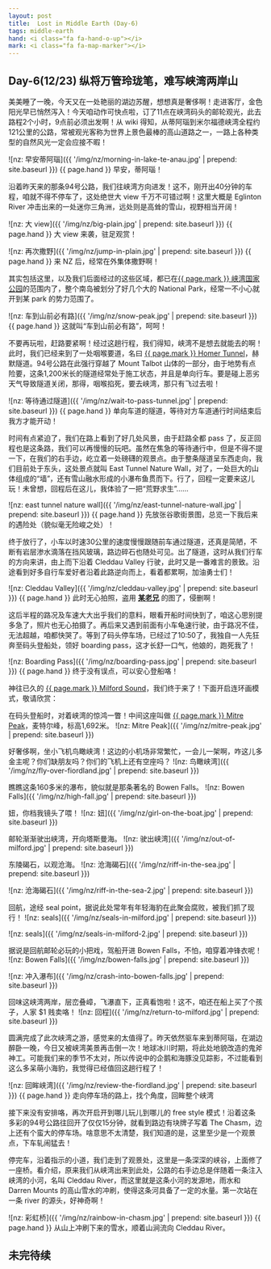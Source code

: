```yaml
---
layout: post
title:  Lost in Middle Earth (Day-6)
tags: middle-earth
hand: <i class="fa fa-hand-o-up"></i>
mark: <i class="fa fa-map-marker"></i>
---
```

## Day-6(12/23) 纵将万管玲珑笔，难写峡湾两岸山

美美睡了一晚，今天又在一处艳丽的湖边苏醒，想想真是奢侈啊！走进客厅，金色阳光早已悄然泻入！今天咱动作可快点啦，订了11点在峡湾码头的邮轮观光，此去路程2个小时，9点前必须出发啊！从 wiki 得知，从蒂阿瑙到米尔福德峡湾全程约121公里的公路，常被观光客称为世界上景色最棒的高山道路之一，一路上各种类型的自然风光一定会应接不暇！

<!--more-->
![nz: 早安蒂阿瑙]({{ '/img/nz/morning-in-lake-te-anau.jpg' | prepend: site.baseurl }})
{{ page.hand }} <span>早安，蒂阿瑙！</span>

沿着昨天来的那条94号公路，我们往峡湾方向进发！这不，刚开出40分钟的车程，咱就不得不停车了，这处绝世大 view 千万不可错过啊！这里大概是 Eglinton River 冲击出来的一处迷你三角洲，远处则是高耸的雪山，视野相当开阔！

![nz: 大 view]({{ '/img/nz/big-plain.jpg' | prepend: site.baseurl }})
{{ page.hand }} <span>大 view 来袭，驻足观赏！</span>

![nz: 再次撒野]({{ '/img/nz/jump-in-plain.jpg' | prepend: site.baseurl }})
{{ page.hand }} <span>来 NZ 后，经常在外集体撒野啊！</span>

其实包括这里，以及我们后面经过的这些区域，都已在[{{ page.mark }} 峡湾国家公园](http://dwz.cn/3dX31R)的范围内了，整个南岛被划分了好几个大的 National Park，经常一不小心就开到某 park 的势力范围了。

![nz: 车到山前必有路]({{ '/img/nz/snow-peak.jpg' | prepend: site.baseurl }})
{{ page.hand }} <span>这就叫“车到山前必有路”，呵呵！</span>

不要再玩啦，赶路要紧啊！经过这趟行程，我们得知，峡湾不是想去就能去的啊！此时，我们已经来到了一处咽喉要道，名曰 [{{ page.mark }} Homer Tunnel](http://dwz.cn/3dXuWv)，赫默隧道。94号公路在此强行穿越了 Mount Talbot 山体的一部分，由于地势有点险要，这条1,200米长的隧道经常处于施工状态，并且是单向行车。要是碰上恶劣天气导致隧道关闭，那得，咽喉掐死，要去峡湾，那只有飞过去啦！

![nz: 等待通过隧道]({{ '/img/nz/wait-to-pass-tunnel.jpg' | prepend: site.baseurl }})
{{ page.hand }} <span>单向车道的隧道，等待对方车道通行时间结束后我方才能开动！</span>

时间有点紧迫了，我们在路上看到了好几处风景，由于赶路全都 pass 了，反正回程也是这条路，我们可以再慢慢的玩吧。虽然在焦急的等待通行中，但是不得不提一下，在我们的右手边，屹立着一处磅礴的观景点。由于整条隧道呈东西走向，我们目前处于东头，这处景点就叫 East Tunnel Nature Wall，对了，一处巨大的山体组成的“墙”，还有雪山融水形成的小瀑布鱼贯而下。行了，回程一定要来这儿玩！未曾想，回程后在这儿，我体验了一把“荒野求生”……

![nz: east tunnel nature wall]({{ '/img/nz/east-tunnel-nature-wall.jpg' | prepend: site.baseurl }})
{{ page.hand }} <span>先放张谷歌街景图，总览一下我后来的遇险处（貌似毫无险峻之处）！</span>

终于放行了，小车以时速30公里的速度慢慢跟随前车通过隧道，还真是简陋，不断有岩层渗水滴落在挡风玻璃，路边碎石也随处可见。出了隧道，这时从我们行车的方向来讲，由上而下沿着 Cleddau Valley 行驶，此时又是一番难言的景致。沿途看到好多自行车爱好者沿着此路逆向而上，看着都累啊，加油勇士们！

![nz: Cleddau Valley]({{ '/img/nz/cleddau-valley.jpg' | prepend: site.baseurl }})
{{ page.hand }} <span>此时无心拍照，盗用 __[某老兄](https://ssl.panoramio.com/photo/11843986)__ 的图了，侵删啊！</span>

这后半程的路况及车速大大出乎我们的意料，眼看开船时间快到了，咱这心思别提多急了，照片也无心拍摄了。再后来又遇到前面有小车龟速行驶，由于路况不佳，无法超越，咱都快哭了。等到了码头停车场，已经过了10:50了，我独自一人先狂奔至码头登船处，领好 boarding pass，这才长舒一口气，他娘的，跑死我了！

![nz: Boarding Pass]({{ '/img/nz/boarding-pass.jpg' | prepend: site.baseurl }})
{{ page.hand }} <span>终于没有误点，可以安心登船咯！</span>

神往已久的 [{{ page.mark }} Milford Sound](http://dwz.cn/3e10QO)，我们终于来了！下面开启连环画模式，敬请欣赏：

在码头登船时，对着峡湾的惊鸿一瞥！中间这座叫做 [{{ page.mark }} Mitre Peak](http://dwz.cn/3e0isW)，麦特尔峰，标高1,692米。
![nz: Mitre Peak]({{ '/img/nz/mitre-peak.jpg' | prepend: site.baseurl }})

好奢侈啊，坐小飞机鸟瞰峡湾！这边的小机场非常繁忙，一会儿一架啊，咋这儿多金主呢？你们缺朋友吗？你们的飞机上还有空座吗？
![nz: 鸟瞰峡湾]({{ '/img/nz/fly-over-fiordland.jpg' | prepend: site.baseurl }})

瞧瞧这条160多米的瀑布，貌似就是那条著名的 Bowen Falls。
![nz: Bowen Falls]({{ '/img/nz/high-fall.jpg' | prepend: site.baseurl }})

妞，你档我镜头了喂！
![nz: 妞]({{ '/img/nz/girl-on-the-boat.jpg' | prepend: site.baseurl }})

邮轮渐渐驶出峡湾，开向塔斯曼海。
![nz: 驶出峡湾]({{ '/img/nz/out-of-milford.jpg' | prepend: site.baseurl }})

东陵碣石，以观沧海。
![nz: 沧海碣石]({{ '/img/nz/riff-in-the-sea.jpg' | prepend: site.baseurl }})

![nz: 沧海碣石]({{ '/img/nz/riff-in-the-sea-2.jpg' | prepend: site.baseurl }})

回航，途经 seal point，据说此处常年有年轻海豹在此聚会腐败，被我们抓了现行！
![nz: seals]({{ '/img/nz/seals-in-milford.jpg' | prepend: site.baseurl }})

![nz: seals]({{ '/img/nz/seals-in-milford-2.jpg' | prepend: site.baseurl }})

据说是回航邮轮必玩的小把戏，驾船开进 Bowen Falls，不怕，咱穿着冲锋衣呢！
![nz: Bowen Falls]({{ '/img/nz/bowen-falls.jpg' | prepend: site.baseurl }})

![nz: 冲入瀑布]({{ '/img/nz/crash-into-bowen-falls.jpg' | prepend: site.baseurl }})

回味这峡湾两岸，层峦叠嶂，飞瀑直下，正真看饱啦！这不，咱还在船上买了个孩子，人家 $1 贱卖咯！
![nz: 回程]({{ '/img/nz/return-to-milford.jpg' | prepend: site.baseurl }})

圆满完成了此次峡湾之游，感觉来的太值得了。昨天依然驱车来到蒂阿瑙，在湖边醉卧一晚，今日又被峡湾美景再击倒一次！地球冰川时期，将此处地貌改造的鬼斧神工。可能我们来的季节不太对，所以传说中的企鹅和海豚没见踪影，不过能看到这么多呆萌小海豹，我觉得已经值回这趟行程了！

![nz: 回眸峡湾]({{ '/img/nz/review-the-fiordland.jpg' | prepend: site.baseurl }})
{{ page.hand }} <span>走向停车场的路上，找个角度，回眸整个峡湾</span>

接下来没有安排咯，再次开启开到哪儿玩儿到哪儿的 free style 模式！沿着这条多彩的94号公路往回开了仅仅15分钟，就看到路边有块牌子写着 The Chasm，边上还有个蛮大的停车场。啥意思不太清楚，我们知道的是，这里至少是一个观景点，下车轧闹猛去！

停完车，沿着指示的小道，我们走到了观景处，这里是一条深深的峡谷，上面修了一座桥。看介绍，原来我们从峡湾出来到此处，公路的右手边总是伴随着一条注入峡湾的小河，名叫 Cleddau River，而这里就是这条小河的发源地，雨水和 Darren Mounts 的高山雪水的冲刷，使得这条河具备了一定的水量。第一次站在一条 river 的源头，好神奇啊！

![nz: 彩虹桥]({{ '/img/nz/rainbow-in-chasm.jpg' | prepend: site.baseurl }})
{{ page.hand }} <span>从山上冲刷下来的雪水，顺着山涧流向 Cleddau River。</span>

## <i class="fa fa-angle-double-right"></i> 未完待续
